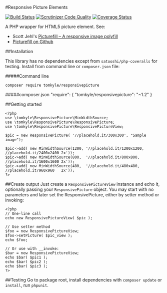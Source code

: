 #Responsive Picture Elements

[![Build Status](https://travis-ci.org/tomkyle/ResponsivePicture.svg?branch=master)](https://travis-ci.org/tomkyle/ResponsivePicture)
[![Scrutinizer Code Quality](https://scrutinizer-ci.com/g/tomkyle/ResponsivePicture/badges/quality-score.png?b=master)](https://scrutinizer-ci.com/g/tomkyle/ResponsivePicture/?branch=master)
[![Coverage Status](https://coveralls.io/repos/tomkyle/ResponsivePicture/badge.png)](https://coveralls.io/r/tomkyle/ResponsivePicture)

A PHP wrapper for HTML5 picture element. See:

- Scott Jehl's [Picturefill – A responsive image polyfill](http://scottjehl.github.io/picturefill/)
- [Picturefill on Github](https://github.com/scottjehl/picturefill)



##Installation

This library has no dependencies except from `satooshi/php-coveralls` for testing. Install from command line or `composer.json` file:

#####Command line
    
    composer require tomkyle/responsivepicture

#####composer.json
    "require": {
        "tomkyle/responsivepicture": "~1.2"
    }



##Getting started

    <?php
    use \tomkyle\ResponsivePicture\MinWidthSource;
    use \tomkyle\ResponsivePicture\ResponsivePicture;
    use \tomkyle\ResponsivePicture\ResponsivePictureView;

    $pic = new ResponsivePicture( '//placehold.it/300x300', "Sample image");
    
    $pic->add( new MinWidthSource(1200, '//placehold.it/1200x1200, //placehold.it/2400x2400 2x'));
    $pic->add( new MinWidthSource(800,  '//placehold.it/800x800,   //placehold.it/1600x1600 2x'));
    $pic->add( new MinWidthSource(480,  '//placehold.it/480x480,   //placehold.it/960x960   2x'));
    ?>
    
    
##Create output
Just create a `ResponsivePictureView` instance and echo it, optionally passing your `ResponsivePicture` object.
You may start with no parameters and later set the ResponsivePicture, either by setter method or invoking:

    <?php
    // One-line call
    echo new ResponsivePictureView( $pic );
	
	// Use setter method
	$foo = new ResponsivePictureView;
	$foo->setPicture( $pic_view );
	echo $foo;
	
	// Or use with __invoke:
    $bar = new ResponsivePictureView;
    echo $bar( $pic1 );
    echo $bar( $pic2 );    
    echo $bar( $pic3 );    
	?>
	
	
##Testing
Go to package root, install dependencies with `composer update` or `install`, run `phpunit`.

